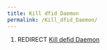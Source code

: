 ```yaml
---
title: Kill dfid Daemon
permalink: /Kill_dfid_Daemon/
---
```


1.  REDIRECT [Kill defid Daemon](/Kill_defid_Daemon "wikilink")